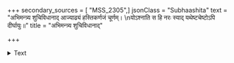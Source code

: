 +++
secondary_sources = [ "MSS_2305",]
jsonClass = "Subhaashita"
text = "अभिमन्त्र्य शुचिविधानाद् आज्याढ्यं हस्तिकर्णजं चूर्णम्।  \nयोऽश्नाति स हि नरः स्याद् यथेष्टचेष्टोऽपि दीर्घायुः॥"
title = "अभिमन्त्र्य शुचिविधानाद्"

+++

<details><summary>Text</summary>

अभिमन्त्र्य शुचिविधानाद् आज्याढ्यं हस्तिकर्णजं चूर्णम्।  
योऽश्नाति स हि नरः स्याद् यथेष्टचेष्टोऽपि दीर्घायुः॥
</details>
